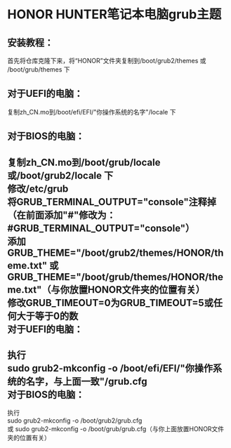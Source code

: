 HONOR HUNTER笔记本电脑grub主题
=
安装教程：<br>
-

首先将仓库克隆下来，将“HONOR”文件夹复制到/boot/grub2/themes 或 /boot/grub/themes 下<br>

对于UEFI的电脑：<br>
-

复制zh_CN.mo到/boot/efi/EFI/"你操作系统的名字"/locale 下<br>

对于BIOS的电脑：<br>
-

复制zh_CN.mo到/boot/grub/locale 或/boot/grub2/locale 下<br>
修改/etc/grub<br>
将GRUB_TERMINAL_OUTPUT="console"注释掉（在前面添加"#"修改为：#GRUB_TERMINAL_OUTPUT="console"）<br>
添加GRUB_THEME="/boot/grub2/themes/HONOR/theme.txt" 或<br>
GRUB_THEME="/boot/grub/themes/HONOR/theme.txt"（与你放置HONOR文件夹的位置有关）<br>
修改GRUB_TIMEOUT=0为GRUB_TIMEOUT=5或任何大于等于0的数<br>
对于UEFI的电脑：<br>
-

执行<br>
sudo grub2-mkconfig -o /boot/efi/EFI/"你操作系统的名字，与上面一致"/grub.cfg<br>
对于BIOS的电脑：<br>
-

执行<br>
sudo grub2-mkconfig -o /boot/grub2/grub.cfg<br>
或
sudo grub2-mkconfig -o /boot/grub/grub.cfg（与你上面放置HONOR文件夹的位置有关）<br>
